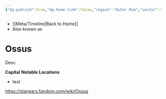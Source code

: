 ```yaml
---
{"dg-publish":true,"dg-home-link":false,"region":"Outer Rim","sector":"Auril","system":"Adega","grid":"R-6","aliases":[],"tags":["map","planet","outerrim","auril","starkiller","unfinished"],"permalink":"/navigational/ossus/","dgHomeLink":false,"dgPassFrontmatter":true}
---
```


- [[Meta/Timeline\|Back to Home]]
- Also known as 

# Ossus
Desc

**Capital**
**Notable Locations**
- test

https://starwars.fandom.com/wiki/Ossus
